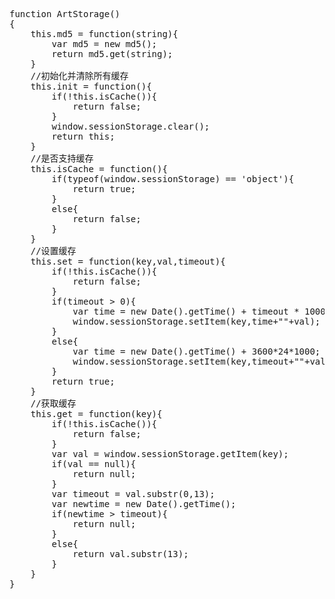 <pre>
function ArtStorage()
{
	this.md5 = function(string){
		var md5 = new md5();
		return md5.get(string);
	}
	//初始化并清除所有缓存
	this.init = function(){
		if(!this.isCache()){
			return false;
		}
		window.sessionStorage.clear();
		return this;
	}
	//是否支持缓存
	this.isCache = function(){
		if(typeof(window.sessionStorage) == 'object'){
			return true;
		}
		else{
			return false;
		}
	}
	//设置缓存
	this.set = function(key,val,timeout){
		if(!this.isCache()){
			return false;
		}
		if(timeout > 0){
			var time = new Date().getTime() + timeout * 1000;
			window.sessionStorage.setItem(key,time+""+val);
		}
		else{
			var time = new Date().getTime() + 3600*24*1000;
			window.sessionStorage.setItem(key,timeout+""+val);
		}
		return true;
	}
	//获取缓存
	this.get = function(key){
		if(!this.isCache()){
			return false;
		}
		var val = window.sessionStorage.getItem(key);
		if(val == null){
			return null;
		}
		var timeout = val.substr(0,13);
		var newtime = new Date().getTime();
		if(newtime > timeout){
			return null;
		}
		else{
			return val.substr(13);
		}
	}
}
</pre>
